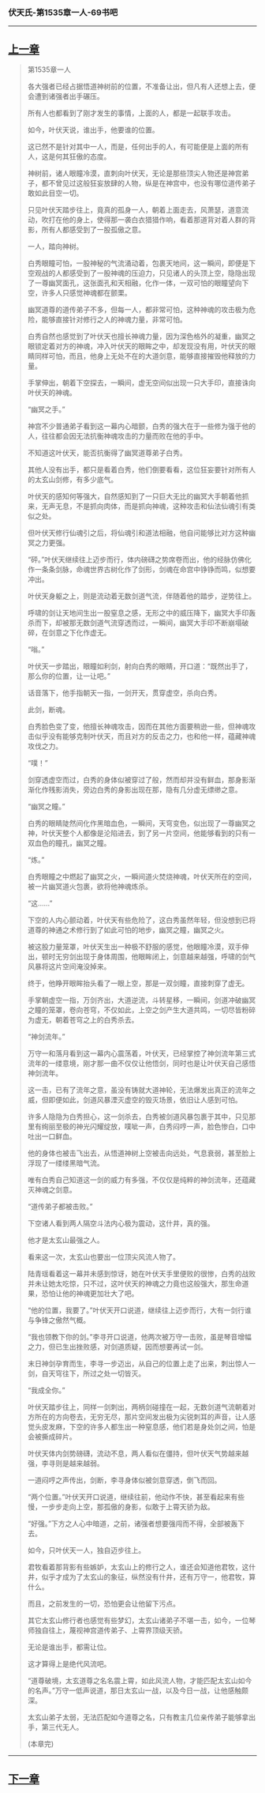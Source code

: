 ### 伏天氏-第1535章一人-69书吧

--------
[上一章](./1df33730658a3aa8d5695147f6cfef19.md)
--------


>
>
>
>第1535章一人
>
>各大强者已经占据悟道神树前的位置，不准备让出，但凡有人还想上去，便会遭到诸强者出手碾压。
>
>所有人也都看到了刚才发生的事情，上面的人，都是一起联手攻击。
>
>如今，叶伏天说，谁出手，他要谁的位置。
>
>这已然不是针对其中一人，而是，任何出手的人，有可能便是上面的所有人，这是何其狂傲的态度。
>
>神树前，诸人眼瞳冷漠，直刺向叶伏天，无论是那些顶尖人物还是神宫弟子，都不曾见过这般狂妄放肆的人物，纵是在神宫中，也没有哪位道传弟子敢如此目空一切。
>
>只见叶伏天踏步往上，竟真的孤身一人，朝着上面走去，风萧瑟，道意流动，吹打在他的身上，使得那一袭白衣猎猎作响，看着那道背对着人群的背影，所有人都感受到了一股孤傲之意。
>
>一人，踏向神树。
>
>白秀眼瞳可怕，一股神秘的气流涌动着，包裹天地间，这一瞬间，即便是下空观战的人都感受到了一股神魂的压迫力，只见诸人的头顶上空，隐隐出现了一尊幽冥面孔，这张面孔和天相融，化作一体，一双可怕的眼瞳望向下空，许多人只感觉神魂都在颤栗。
>
>幽冥道尊的道传弟子不多，但每一人，都非常可怕，这种神魂的攻击极为危险，能够直接针对修行之人的神魂力量，非常可怕。
>
>白秀自然也感觉到了叶伏天也擅长神魂力量，因为深色格外的凝重，幽冥之眼锁定着对方的神魂，冲入叶伏天的眼眸之中，却发现没有用，叶伏天的眼睛同样可怕，而且，他身上无处不在的大道剑意，能够直接摧毁他释放的力量。
>
>手掌伸出，朝着下空探去，一瞬间，虚无空间似出现一只大手印，直接诛向叶伏天的神魂。
>
>“幽冥之手。”
>
>神宫不少普通弟子看到这一幕内心暗颤，白秀的强大在于一些修为强于他的人，往往都会因无法抗衡神魂攻击的力量而败在他的手中。
>
>不知道这叶伏天，能否抗衡得了幽冥道尊弟子白秀。
>
>其他人没有出手，都只是看着白秀，他们倒要看看，这位狂妄要针对所有人的太玄山剑修，有多少底气。
>
>叶伏天的感知何等强大，自然感知到了一只巨大无比的幽冥大手朝着他抓来，无声无息，不是抓向肉体，而是抓向神魂，这种攻击和仙法仙魂引有类似之处。
>
>但叶伏天修行仙魂引之后，将仙魂引和道法相融，他自问能够比对方这种幽冥之力更强。
>
>“砰。”叶伏天继续往上迈步而行，体内磅礴之势席卷而出，他的经脉仿佛化作一条条剑脉，命魂世界古树化作了剑形，剑魂在命宫中铮铮而鸣，似想要冲出。
>
>叶伏天身躯之上，则是流动着无数剑道气流，伴随着他的踏步，逆势往上。
>
>呼啸的剑让天地间生出一股窒息之感，无形之中的威压降下，幽冥大手印轰杀而下，却被那无数剑道气流穿透而过，一瞬间，幽冥大手印不断崩塌破碎，在剑意之下化作虚无。
>
>“嗡。”
>
>叶伏天一步踏出，眼瞳如利剑，射向白秀的眼睛，开口道：“既然出手了，那么你的位置，让一让吧。”
>
>话音落下，他手指朝天一指，一剑开天，贯穿虚空，杀向白秀。
>
>此剑，断魂。
>
>白秀脸色变了变，他擅长神魂攻击，因而在其他方面要稍逊一些，但神魂攻击似乎没有能够克制叶伏天，而且对方的反击之力，也和他一样，蕴藏神魂攻伐之力。
>
>“噗！”
>
>剑穿透虚空而过，白秀的身体似被穿过了般，然而却并没有鲜血，那身影渐渐化作残影消失，旁边白秀的身影出现在那，隐有几分虚无缥缈之意。
>
>“幽冥之瞳。”
>
>白秀的眼睛陡然间化作黑暗血色，一瞬间，天穹变色，似出现了一尊幽冥之神，叶伏天整个人都像是沦陷进去，到了另一片空间，他能够看到的只有一双血色的瞳孔，幽冥之瞳。
>
>“炼。”
>
>白秀眼瞳之中燃起了幽冥之火，一瞬间道火焚烧神魂，叶伏天所在的空间，被一片幽冥道火包裹，欲将他神魂炼杀。
>
>“这……”
>
>下空的人内心颤动着，叶伏天有些危险了，这白秀虽然年轻，但没想到已将道尊的神通之术修行到了如此可怕的地步，幽冥之瞳，幽冥之火。
>
>被这股力量笼罩，叶伏天生出一种极不舒服的感觉，他眼瞳冷漠，双手伸出，顿时无穷剑出现于身体周围，他眼眸闭上，剑意越来越强，呼啸的剑气风暴将这片空间淹没掉来。
>
>终于，他睁开眼眸抬头看了一眼上空，那是一双剑瞳，直接刺穿了虚无。
>
>手掌朝虚空一指，万剑齐出，大道逆流，斗转星移，一瞬间，剑道冲破幽冥之瞳的笼罩，卷向苍穹，不仅如此，上空之剑产生大道共鸣，一切尽皆粉碎为虚无，朝着苍穹之上的白秀杀去。
>
>“神剑流年。”
>
>万守一和落月看到这一幕内心震荡着，叶伏天，已经掌控了神剑流年第三式流年的一缕意境，刚才那一曲不仅仅让他悟剑，同时也是让叶伏天自己感悟神剑流年。
>
>这一击，已有了流年之意，虽没有铸就大道神轮，无法爆发出真正的流年之威，但即便如此，剑道风暴湮灭虚空的毁灭场景，依旧让人感到可怕。
>
>许多人隐隐为白秀担心，这一剑杀去，白秀被剑道风暴包裹于其中，只见那里有绚丽至极的神光闪耀绽放，噗呲一声，白秀闷哼一声，脸色惨白，口中吐出一口鲜血。
>
>他的身体也被击飞出去，从悟道神树上空被击向远处，气息衰弱，甚至脸上浮现了一缕缕黑暗气流。
>
>唯有白秀自己知道这一剑的威力有多强，不仅仅是纯粹的神剑流年，还蕴藏灭神魂之剑意。
>
>“道传弟子都被击败。”
>
>下空诸人看到两人隔空斗法内心极为震动，这什井，真的强。
>
>他才是太玄山最强之人。
>
>看来这一次，太玄山也要出一位顶尖风流人物了。
>
>陆青瑶看着这一幕并未感到惊讶，她在叶伏天手里便败的很惨，白秀的战败并未让她太吃惊，只不过，这叶伏天的神魂之力竟也这般强大，那生命道果，恐怕让他的神魂更加壮大了吧。
>
>“他的位置，我要了。”叶伏天开口说道，继续往上迈步而行，大有一剑行谁与争锋之傲然气概。
>
>“我也领教下你的剑。”李寻开口说道，他两次被万守一击败，虽是琴音增幅之力，但已生出挫败感，对剑道质疑，因而想要再试一剑。
>
>末日神剑孕育而生，李寻一步迈出，从自己的位置上走了出来，刺出惊人一剑，自天穹往下，所过之处一切皆灭。
>
>“我成全你。”
>
>叶伏天踏步往上，同样一剑刺出，两柄剑碰撞在一起，无数剑道气流朝着对方所在的方向卷去，无穷无尽，那片空间发出极为尖锐刺耳的声音，让人感觉头皮发麻，下空的许多人都生出一种窒息感，他们若是身处剑之间，怕是会被撕成碎片。
>
>叶伏天体内剑势磅礴，流动不息，两人看似在僵持，但叶伏天气势越来越强，李寻则是越来越弱。
>
>一道闷哼之声传出，剑断，李寻身体似被剑意穿透，倒飞而回。
>
>“两个位置。”叶伏天开口说道，继续往前，他动作不快，甚至看起来有些慢，一步步走向上空，那孤傲的身影，似敢于上霄天骄为敌。
>
>“好强。”下方之人心中暗道，之前，诸强者想要强闯而不得，全部被轰下去。
>
>如今，只叶伏天一人，独自迈步往上。
>
>君牧看着那背影有些嫉妒，太玄山上的修行之人，谁还会知道他君牧，这什井，似乎才成为了太玄山的象征，纵然没有什井，还有万守一，他君牧，算什么。
>
>而且，之前发生的一切，恐怕更会让他留下污点。
>
>其它太玄山修行者也感觉有些梦幻，太玄山诸弟子不堪一击，如今，一位琴师独自往上，蔑视神宫道传弟子、上霄界顶级天骄。
>
>无论是谁出手，都需让位。
>
>这才算得上是绝代风流吧。
>
>“道尊破境，太玄道尊之名名震上霄，如此风流人物，才能匹配太玄山如今的名声。”万守一低声说道，那日太玄山一战，以及今日一战，让他感触颇深。
>
>太玄山弟子太弱，无法匹配如今道尊之名，只有教主几位亲传弟子能够拿出手，第三代无人。
>
>(本章完)
>
>

--------
[下一章](./af3752342ecf2436ebf827b915896611.md)
--------
